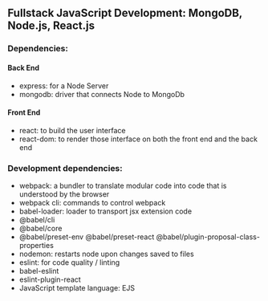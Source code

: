 ## Fullstack JavaScript Development: MongoDB, Node.js, React.js

### Dependencies: 

#### Back End
- express: for a Node Server
- mongodb: driver that connects Node to MongoDb

#### Front End
- react: to build the user interface
- react-dom: to render those interface on both the front end and the back end

### Development dependencies:
- webpack: a bundler to translate modular code into code that is understood by the browser
- webpack cli: commands to control webpack
- babel-loader: loader to transport jsx extension code
- @babel/cli 
- @babel/core
- @babel/preset-env @babel/preset-react @babel/plugin-proposal-class-properties
- nodemon: restarts node upon changes saved to files
- eslint: for code quality / linting
- babel-eslint
- eslint-plugin-react
- JavaScript template language: EJS